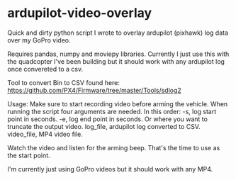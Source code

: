 # ardupilot-video-overlay
Quick and dirty python script I wrote to overlay ardupilot (pixhawk) log data over my GoPro video.

Requires pandas, numpy and moviepy libraries. Currently I just use this with the quadcopter I've been building but it should work with any ardupilot log once convereted to a csv. 

Tool to convert Bin to CSV found here:
https://github.com/PX4/Firmware/tree/master/Tools/sdlog2

Usage:
Make sure to start recording video before arming the vehicle. 
When running the script four arguments are needed. In this order:
-s, log start point in seconds.
-e, log end point in seconds. Or where you want to truncate the output video.
log_file, ardupilot log converted to CSV.
video_file, MP4 video file.

Watch the video and listen for the arming beep. That's the time to use as the start point.

I'm currently just using GoPro videos but it should work with any MP4.
